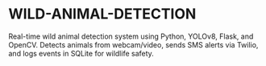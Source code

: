 # WILD-ANIMAL-DETECTION
Real-time wild animal detection system using Python, YOLOv8, Flask, and OpenCV. Detects animals from webcam/video, sends SMS alerts via Twilio, and logs events in SQLite for wildlife safety.
